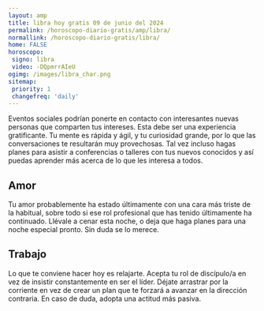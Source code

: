 ```yaml
---
layout: amp
title: libra hoy gratis 09 de junio del 2024 
permalink: /horoscopo-diario-gratis/amp/libra/
normallink: /horoscopo-diario-gratis/libra/
home: FALSE
horoscopo:
 signo: libra
 video: -DQpmrrAIeU
ogimg: /images/libra_char.png
sitemap:
 priority: 1
 changefreq: 'daily'
---
```



Eventos sociales podrían ponerte en contacto con interesantes nuevas personas que comparten tus intereses. Esta debe ser una experiencia gratificante. Tu mente es rápida y ágil, y tu curiosidad grande, por lo que las conversaciones te resultarán muy provechosas. Tal vez incluso hagas planes para asistir a conferencias o talleres con tus nuevos conocidos y así puedas aprender más acerca de lo que les interesa a todos.

## Amor

Tu amor probablemente ha estado últimamente con una cara más triste de la habitual, sobre todo si ese rol profesional que has tenido últimamente ha continuado. Llévale a cenar esta noche, o deja que haga planes para una noche especial pronto. Sin duda se lo merece.

## Trabajo

Lo que te conviene hacer hoy es relajarte. Acepta tu rol de discípulo/a en vez de insistir constantemente en ser el líder. Déjate arrastrar por la corriente en vez de crear un plan que te forzará a avanzar en la dirección contraria. En caso de duda, adopta una actitud más pasiva.